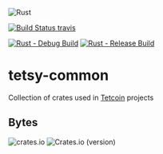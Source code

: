 ![Rust](https://img.shields.io/badge/Rust-000000?style=for-the-badge&logo=rust&logoColor=white)

[![Build Status travis][travis-image]][travis-url]

[travis-image]: https://travis-ci.org/tetcoin/tetsy-common.svg?branch=master
[travis-url]: https://travis-ci.org/tetcoin/tetsy-common

[![Rust - Debug Build](https://github.com/tetcoin/tetsy-common/actions/workflows/rust-debug.yml/badge.svg)](https://github.com/tetcoin/tetsy-common/actions/workflows/rust-debug.yml)
[![Rust - Release Build](https://github.com/tetcoin/tetsy-common/actions/workflows/rust-release.yml/badge.svg)](https://github.com/tetcoin/tetsy-common/actions/workflows/rust-release.yml)

# tetsy-common
Collection of crates used in [Tetcoin](https://tetcoin.org/) projects

## Bytes
![crates.io](https://img.shields.io/crates/v/tetsy-bytes.svg?style=for-the-badge)
![Crates.io (version)](https://img.shields.io/crates/dv/tetsy-bytes.svg?style=for-the-badge)
